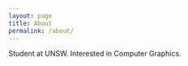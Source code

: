 ```yaml
---
layout: page
title: About
permalink: /about/
---
```


Student at UNSW. Interested in Computer Graphics.

